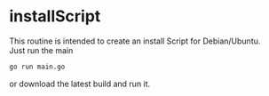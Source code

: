 # installScript
This routine is intended to create an install Script for Debian/Ubuntu.  
Just run the main 
```bash
go run main.go
```
or download the latest build and run it.

